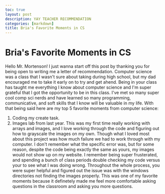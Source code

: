 ```yaml
---
toc: true
layout: post
description: YAY TEACHER RECOMMENDATION
categories: [markdown]
title: Bria's Favorite Moments in CS
---
```

# Bria's Favorite Moments in CS

Hello Mr. Mortenson! I just wanna start off this post by thanking you for being open to writing me a letter of recommendation. Computer science was a class that I wasn't sure about taking during high school, but my dad encouraged me to take it early on to try and get ahend. Being in your class has taught me everything I know about computer science and I'm super grateful that I got the opportunity to be in this class. I've met so many super cool comp sci nerds and have learned so many programming, communicative, and soft skills that I know will be valuable in my life. With that being said here are my top 5 favorite moments from computer science:

1. Coding my create task.
2. Images lab from last year. This was my first time really working with arrays and images, and I love working through the code and figuring out how to grayscale the images on my own. Though what I loved most about this project was how much failure we had to work through with my computer. I don't remember what the specific error was, but for some reason, despite the code being exactly the same as yours, my images would not show up on my website. I remember being super frusterated, and spending a bunch of class periods double checking my code versus your to see what I was doing wrong. Throughout the whole process, you were super helpful and figured out the issue was with the windows directories not finding the images properly. This was one of my favorite moments because it definetely made me feel more comfortable asking questions in the classroom and asking you more questions. 
